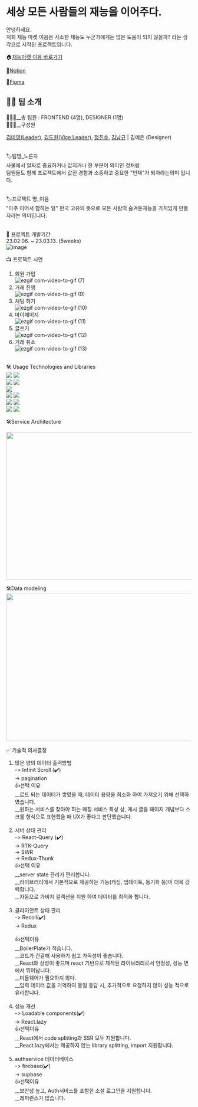 
<h1>세상 모든 사람들의 재능을 이어주다.</h1>
안녕하세요. <br/>
저희 재능 마켓 이음은 사소한 재능도 누군가에게는 많은 도움이 되지 않을까? 라는 생각으로 시작된 프로젝트입니다.<br/>

🏠[재능마켓 이음 바로가기](https://eum-interlink.vercel.app)

🔗[Notion](https://well-juniper-a02.notion.site/b51d4546894849f8b1e25f0a813ba731)<br/>

📏[Figma](https://www.figma.com/file/G5EnLXaTUv9j8fX9FWMgXc/%EC%9D%B4%EC%9D%8C-%ED%94%84%EB%A1%9C%EC%A0%9D%ED%8A%B8?node-id=924%3A7927&t=roZnTCbnUnNA7EuH-1)

<h2>👨‍💻 팀 소개</h2>
🧑‍🤝‍🧑__총 팀원 : FRONTEND (4명), DESIGNER (1명) <br/>
🧑‍🤝‍🧑__구성원

[김미영(Leader)](https://github.com/km-young),
[김도원(Vice Leader)](https://github.com/KoreaMoney),
[정진수](https://github.com/Um-Junsik), [김남규](https://github.com/Kimnamgyu93)
| 김예은 (Designer)<br/><br/>

🏷️팀명\_노른자 <br/> 사물에서 알짜로 중요하거나 값지거나 한 부분이 의미인 것처럼
<br/>팀원들도 함께 프로젝트에서 값진 경험과 소중하고 중요한 "인재"가 되자라는의미
입니다.<br/><br/>

🏷️프로젝트 명\_이음<br/> "마주 이어서 합하는 일" 한국 고유의 뜻으로 모든 사람의
숨겨둔재능을 가치있게 만들자라는 의미입니다.<br/><br/>

📆 프로젝트 개발기간<br/> 23.02.06. ~ 23.03.13. (5weeks)<br/>
![image](https://user-images.githubusercontent.com/117058112/224474507-01231257-e99e-48df-8eab-de6c6803819e.png)

📺 프로젝트 시연<br/>
1. 회원 가입<br/>
![ezgif com-video-to-gif (7)](https://user-images.githubusercontent.com/117058112/224472867-cd8b8f9e-1a5d-4400-8902-e4aa757d015b.gif)
2. 거래 진행<br/>
![ezgif com-video-to-gif (9)](https://user-images.githubusercontent.com/117058112/224472871-7502065b-f73c-4caa-bde8-8ea307463909.gif)
3. 채팅 하기<br/>
![ezgif com-video-to-gif (10)](https://user-images.githubusercontent.com/117058112/224472872-111b07b8-49da-480c-a47a-a1be07220075.gif)
4. 마이페이지<br/>
![ezgif com-video-to-gif (11)](https://user-images.githubusercontent.com/117058112/224473260-a3e3db3c-5da1-49c2-a55a-91aede671f3d.gif)
5. 글쓰기<br/>
![ezgif com-video-to-gif (12)](https://user-images.githubusercontent.com/117058112/224473265-5f944343-87b9-46fc-b64f-3a326c6eb6d4.gif)
6. 거래 취소<br/>
![ezgif com-video-to-gif (13)](https://user-images.githubusercontent.com/117058112/224473442-35af91a6-1e30-46b0-8f74-3a5e70dd5a00.gif)
<br/><br/>

🛠 Usage Technologies and Libraries<br/>
<img src="https://img.shields.io/badge/Typescript-FFCA28?style=flat-square&logo=Typescript&logoColor=blue"/>
<img src="https://img.shields.io/badge/Recoil-blue?style=flat-square&logo=Recoil&logoColor=white"/><br/>
<img src="https://img.shields.io/badge/React-Query-blue?style=flat-square&logo=React-Query&logoColor=blue"/>
<img src="https://img.shields.io/badge/React-Quill-blue?style=flat-square&logo=ReactQuill&logoColor=blue"/><br/>
<img src="https://img.shields.io/badge/Styled-Components-red?style=flat-square&logo=Styled-Components&logoColor=white"/><br/>
<img src="https://img.shields.io/badge/React-blue?style=flat-square&logo=React&logoColor=white"/>
<img src="https://img.shields.io/badge/React-Router-blue?style=flat-square&logo=React-router&logoColor=white"/><br/>
<img src="https://img.shields.io/badge/Firebase-FFCA28?style=flat-square&logo=Firebase&logoColor=black"/>
<img src="https://img.shields.io/badge/Vercel-black?style=flat-square&logo=Vercel&logoColor=white"/><br/>
<img src="https://img.shields.io/badge/Lighthouse-red?style=flat-square&logo=LightHouse&logoColor=green"/>
<img src="https://img.shields.io/badge/Loadable-Components-red?style=flat-square&logo=Loadable-ComponentslogoColor=white"/>

🛠Service Architecture<br/>

<img src="https://ifh.cc/g/Jjafzy.png" width="800" height="400"/>

🛠Data modeling<br/>
<img src="https://ifh.cc/g/RAlDXN.png" width="800" height="400"/>


✅ 기술적 의사결정<br/>
1. 많은 양의 데이터 출력방법<br/>
-> Infinit Scroll (✔️)<br/>
-> pagination	<br/>
👍선택 이유<br/>
__로드 되는 데이터가 쌓였을 때, 데이터 용량을 최소화 하여 가져오기 위해 선택하였습니다.<br/>
__원하는 서비스를 찾아야 하는 매칭 서비스 특성 상, 게시 글을 페이지 개념보다 스크롤 형식으로 표현했을 때 UX가 좋다고 판단했습니다.<br/><br/>
2. 서버 상태 관리<br>
-> React-Query (✔️)<br/>
-> RTK-Query<br/>
-> SWR<br/>
-> Redux-Thunk<br/>
👍선택 이유<br/>
__server state 관리가 편리합니다.<br/>
__라이브러리에서 기본적으로 제공하는 기능(캐싱, 업데이트, 동기화 등)이 더욱 강력합니다.<br/>
__자동으로 가비지 컬렉션을 지원 하여 데이터를 최적화 합니다.<br/><br/>
3. 클라이언트 상태 관리<br/>
-> Recoil(✔️) <br/>
-> Redux<br/>	
👍선택이유<br/>
__BoilerPlate가 적습니다.<br/>
__코드가 간결해 사용하기 쉽고 가독성이 좋습니다.<br/>
__React와 상성이 좋으며 react 기반으로 제작된 라이브러리로서 안정성, 성능 면에서 뛰어납니다.<br/>
__미들웨어가 필요하지 않다.<br/>
__입력 데이터 값을 기억하여 동일 응답 시, 추가적으로 요청하지 않아 성능 적으로 유리합니다.<br/><br/>
4. 성능 개선<br/>
-> Loadable components(✔️)<br/>
-> React.lazy<br/>
👍선택이유<br/>
__React에서 code splitting과 SSR 모두 지원합니다.<br/>
__React.lazy에서는 제공하지 않는 library splitting, import 지원합니다.<br/><br/>
5. authservice 데이터베이스<br/>
-> firebase(✔️)<br/>
-> supbase<br/>	
👍선택이유<br/>
__보안성 높고, Auth서비스를 포함한 소셜 로그인을 지원합니다.<br/>
__레퍼런스가 많습니다.
		
